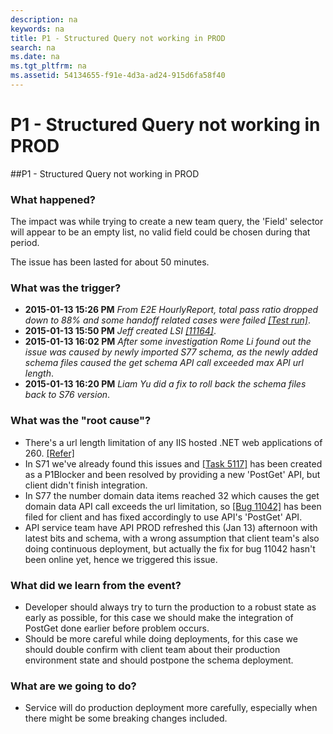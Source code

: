 ```yaml
---
description: na
keywords: na
title: P1 - Structured Query not working in PROD
search: na
ms.date: na
ms.tgt_pltfrm: na
ms.assetid: 54134655-f91e-4d3a-ad24-915d6fa58f40
---
```

# P1 - Structured Query not working in PROD
##P1 - Structured Query not working in PROD

### What happened?

The impact was while trying to create a new team query, the 'Field' selector will appear to be an empty list, no valid field could be chosen during that period.

The issue has been lasted for about 50 minutes.

### What was the trigger?

 - **2015-01-13 15:26 PM** _From E2E HourlyReport, total pass ratio dropped down to 88% and some handoff related cases were failed [[Test run]](mtms://capservice.visualstudio.com:443/defaultcollection/p:CAPS/Testing/testrun/open?id=34364)_.
 - **2015-01-13 15:50 PM** _Jeff created LSI [[11164]](https://capservice.visualstudio.com/DefaultCollection/CAPS/_workitems#_a=edit&id=11164)_. 
 - **2015-01-13 16:02 PM** _After some investigation Rome Li found out the issue was caused by newly imported S77 schema, as the newly added schema files caused the get schema API call exceeded max API url length_.
 - **2015-01-13 16:20 PM** _Liam Yu did a fix to roll back the schema files back to S76 version_.
 
### What was the "root cause"?
 * There's a url length limitation of any IIS hosted .NET web applications of 260. [[Refer]](http://forums.iis.net/t/1105360.aspx)
 * In S71 we've already found this issues and [[Task 5117]](https://capservice.visualstudio.com/DefaultCollection/CAPS/CAPS%20API%20Service/_workitems#_a=edit&id=5117&triage=true) has been created as a P1Blocker and been resolved by providing a new 'PostGet' API, but client didn't finish integration. 
 * In S77 the number domain data items reached 32 which causes the get domain data API call exceeds the url limitation, so [[Bug 11042]](https://capservice.visualstudio.com/DefaultCollection/CAPS/_workitems#_a=edit&id=11042) has been filed for client and has fixed accordingly to use API's 'PostGet' API.
 * API service team have API PROD refreshed this (Jan 13) afternoon with latest bits and schema, with a wrong assumption that client team's also doing continuous deployment, but actually the fix for bug 11042 hasn't been online yet, hence we triggered this issue.
 
### What did we learn from the event?
 * Developer should always try to turn the production to a robust state as early as possible, for this case we should make the integration of PostGet done earlier before problem occurs.
 * Should be more careful while doing deployments, for this case we should double confirm with client team about their production environment state and should postpone the schema deployment.

### What are we going to do?

 * Service will do production deployment more carefully, especially when there might be some breaking changes included.